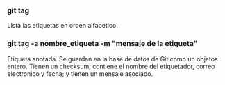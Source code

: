 ### git tag
Lista las etiquetas en orden alfabetico.

### git tag -a nombre_etiqueta -m "mensaje de la etiqueta"
Etiqueta anotada. Se guardan en la base de datos de Git como un objetos entero. Tienen un checksum; contiene el nombre del etiquetador, correo electronico y fecha; y tienen un mensaje asociado.